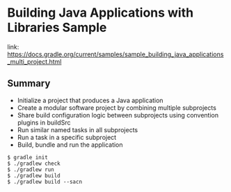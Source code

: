 # Building Java Applications with Libraries Sample
link: https://docs.gradle.org/current/samples/sample_building_java_applications_multi_project.html

## Summary
- Initialize a project that produces a Java application
- Create a modular software project by combining multiple subprojects
- Share build configuration logic between subprojects using convention plugins in buildSrc
- Run similar named tasks in all subprojects
- Run a task in a specific subproject
- Build, bundle and run the application

```
$ gradle init
$ ./gradlew check 
$ ./gradlew run 
$ ./gradlew build 
$ ./gradlew build --sacn
```